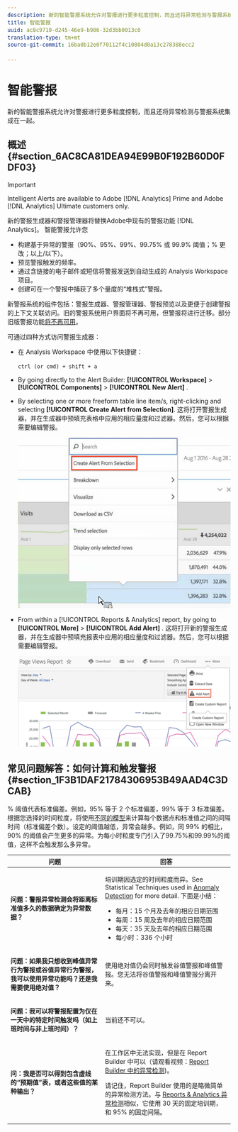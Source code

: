 ```yaml
---
description: 新的智能警报系统允许对警报进行更多粒度控制，而且还将异常检测与警报系统集成在一起。
title: 智能警报
uuid: ac8c9710-d245-46e9-b906-32d3bb0013c0
translation-type: tm+mt
source-git-commit: 16ba0b12e0f70112f4c10804d0a13c278388ecc2

---
```



# 智能警报

新的智能警报系统允许对警报进行更多粒度控制，而且还将异常检测与警报系统集成在一起。

## 概述 {#section_6AC8CA81DEA94E99B0F192B60D0FDF03}

>[!IMPORTANT]
>
>Intelligent Alerts are available to Adobe [!DNL Analytics] Prime and Adobe [!DNL Analytics] Ultimate customers only.

新的警报生成器和警报管理器将替换Adobe中现有的警报功能 [!DNL Analytics]。 智能警报允许您

* 构建基于异常的警报（90%、95%、99%、99.75% 或 99.9% 阈值；% 更改；以上/以下）。
* 预览警报触发的频率。
* 通过含链接的电子邮件或短信将警报发送到自动生成的 Analysis Workspace 项目。
* 创建可在一个警报中捕获了多个量度的“堆栈式”警报。

新警报系统的组件包括：警报生成器、警报管理器、警报预览以及更便于创建警报的上下文关联访问。旧的警报系统用户界面将不再可用，但警报将进行迁移。部分旧版警报功能[将不再可用](https://marketing.adobe.com/resources/help/en_US/sc/user/deprecated_alerts.html)。

可通过四种方式访问警报生成器：

* 在 Analysis Workspace 中使用以下快捷键：

   `ctrl (or cmd) + shift + a`
* By going directly to the Alert Builder:  **[!UICONTROL Workspace]** &gt; **[!UICONTROL Components]** &gt; **[!UICONTROL New Alert]** .
* By selecting one or more freeform table line item/s, right-clicking and selecting **[!UICONTROL Create Alert from Selection]**. 这将打开警报生成器，并在生成器中预填充表格中应用的相应量度和过滤器。然后，您可以根据需要编辑警报。

   ![](assets/create-alert-from-selection.png)

* From within a [!UICONTROL Reports &amp; Analytics] report, by going to  **[!UICONTROL More]** &gt; **[!UICONTROL Add Alert]** . 这将打开新的警报生成器，并在生成器中预填充报表中应用的相应量度和过滤器。然后，您可以根据需要编辑警报。

   ![](assets/add-alert.png)

## 常见问题解答：如何计算和触发警报 {#section_1F3B1DAF21784306953B49AAD4C3DCAB}

% 阈值代表标准偏差。例如，95% 等于 2 个标准偏差，99% 等于 3 标准偏差。根据您选择的时间粒度，将使用[不同的模型](/help/analyze/analysis-workspace/virtual-analyst/c-anomaly-detection/statistics-anomaly-detection.md)来计算每个数据点和标准值之间的间隔时间（标准偏差个数）。设定的阈值越低，异常会越多。例如，同 99% 的相比，90% 的阈值会产生更多的异常。为每小时粒度专门引入了99.75%和99.99%的阈值，这样不会触发那么多异常。

<table id="table_B3AA85E1DE3543DCA34966A52E3CE4AB"> 
 <thead> 
  <tr> 
   <th colname="col1" class="entry"> 问题 </th> 
   <th colname="col2" class="entry"> 回答 </th> 
  </tr> 
 </thead>
 <tbody> 
  <tr> 
   <td colname="col1"> <p><b>问题：警报异常检测会将距离标准值多久的数据确定为异常数据？</b> </p> </td> 
   <td colname="col2"> <p>培训期因选定的时间粒度而异。See Statistical Techniques used in <a href="/help/analyze/analysis-workspace/virtual-analyst/c-anomaly-detection/statistics-anomaly-detection.md">Anomaly Detection</a> for more detail. 下面是小结： </p> 
    <ul id="ul_4F8C2A41F06C498DBF5E7AE5DE803773"> 
     <li id="li_E246091A3F1E484C8444AF4052FCA784">每月：15 个月及去年的相应日期范围 </li> 
     <li id="li_CC014FB38AE1492B9647E990C29BFB3C">每周：15 周及去年的相应日期范围 </li> 
     <li id="li_2517EE2097534324BE9C1B54CD181A62">每天：35 天及去年的相应日期范围 </li> 
     <li id="li_710BC8B009354542AA4962A59A646099">每小时：336 个小时 </li> 
    </ul> </td> 
  </tr> 
  <tr> 
   <td colname="col1"> <p><b>问题：如果我只想收到峰值异常行为警报或谷值异常行为警报，我可以使用异常功能吗？还是我需要使用绝对值？</b> </p> </td> 
   <td colname="col2"> <p>使用绝对值仍会同时触发谷值警报和峰值警报。您无法将谷值警报和峰值警报分离开来。 </p> </td> 
  </tr> 
  <tr> 
   <td colname="col1"> <p><b>问题：我可以将警报配置为仅在一天中的特定时间触发吗（如上班时间与非上班时间）？</b> </p> </td> 
   <td colname="col2"> <p>当前还不可以。 </p> </td> 
  </tr> 
  <tr> 
   <td colname="col1"> <p><b>问：我是否可以得到包含虚线的“预期值”表，或者这些值的某种输出？ </b> </p> </td> 
   <td colname="col2"> <p>在工作区中无法实现，但是在 Report Builder 中可以（请观看视频：<a href="https://www.youtube.com/watch?v=-a-8W6GQZnU"  >Report Builder 中的异常检测</a>)。 </p> <p>请记住，Report Builder 使用的是略微简单的异常检测方法。与 <a href="https://marketing.adobe.com/resources/help/en_US/reference/anomaly.html"  ><span class="uicontrol"></span>Reports &amp; Analytics 异常检测</a>相似，它使用 30 天的固定培训期，和 95% 的固定间隔。 </p> </td> 
  </tr> 
 </tbody> 
</table>


